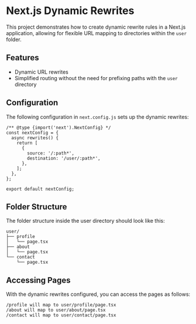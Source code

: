 # Next.js Dynamic Rewrites

This project demonstrates how to create dynamic rewrite rules in a Next.js application, allowing for flexible URL mapping to directories within the `user` folder.

## Features

- Dynamic URL rewrites
- Simplified routing without the need for prefixing paths with the `user` directory

## Configuration

The following configuration in `next.config.js` sets up the dynamic rewrites:

```
/** @type {import('next').NextConfig} */
const nextConfig = {
  async rewrites() {
    return [
      {
        source: '/:path*',
        destination: '/user/:path*',
      },
    ];
  },
};

export default nextConfig;
```


## Folder Structure

The folder structure inside the user directory should look like this:

```
user/
├── profile
│   └── page.tsx
├── about
│   └── page.tsx
└── contact
    └── page.tsx
```
    
    
 ## Accessing Pages

With the dynamic rewrites configured, you can access the pages as follows:

    /profile will map to user/profile/page.tsx
    /about will map to user/about/page.tsx
    /contact will map to user/contact/page.tsx